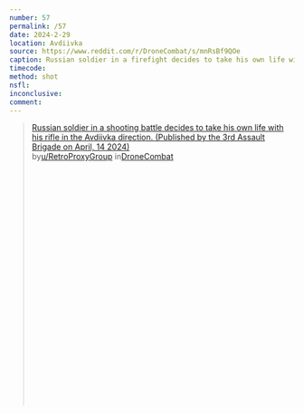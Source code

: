 ```yaml
---
number: 57
permalink: /57
date: 2024-2-29
location: Avdiivka
source: https://www.reddit.com/r/DroneCombat/s/mnRsBf9QOe
caption: Russian soldier in a firefight decides to take his own life with his rifle
timecode: 
method: shot
nsfl: 
inconclusive: 
comment: 
---
```

<blockquote class="reddit-embed-bq" style="height:500px" data-embed-height="586"><a href="https://www.reddit.com/r/DroneCombat/comments/1c421ce/russian_soldier_in_a_shooting_battle_decides_to/">Russian soldier in a shooting battle decides to take his own life with his rifle in the Avdiivka direction. (Published by the 3rd Assault Brigade on April, 14 2024)</a><br> by<a href="https://www.reddit.com/user/RetroProxyGroup/">u/RetroProxyGroup</a> in<a href="https://www.reddit.com/r/DroneCombat/">DroneCombat</a></blockquote><script async="" src="https://embed.reddit.com/widgets.js" charset="UTF-8"></script>